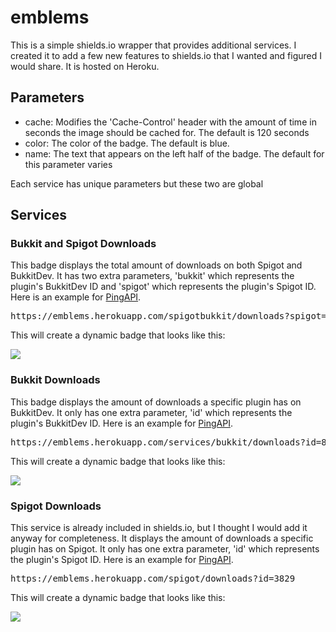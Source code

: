 # emblems

This is a simple shields.io wrapper that provides additional services. I created it to add a few new features to shields.io that I wanted and figured I would share. It is hosted on Heroku.

## Parameters
- cache: Modifies the 'Cache-Control' header with the amount of time in seconds the image should be cached for. The default is 120 seconds
- color: The color of the badge. The default is blue.
- name: The text that appears on the left half of the badge. The default for this parameter varies 

Each service has unique parameters but these two are global

## Services
### Bukkit and Spigot Downloads
This badge displays the total amount of downloads on both Spigot and BukkitDev. It has two extra parameters, 'bukkit' which represents the plugin's BukkitDev ID and 'spigot' which represents the plugin's Spigot ID. Here is an example for [PingAPI](https://www.spigotmc.org/resources/pingapi.3829/).

<pre>
https://emblems.herokuapp.com/spigotbukkit/downloads?spigot=3829&bukkit=89296&color=red
</pre>

This will create a dynamic badge that looks like this:

<img src="https://emblems.herokuapp.com/spigotbukkit/downloads.php?spigot=3829&bukkit=89296&color=red">

### Bukkit Downloads
This badge displays the amount of downloads a specific plugin has on BukkitDev. It only has one extra parameter, 'id' which represents the plugin's BukkitDev ID. Here is an example for [PingAPI](https://dev.bukkit.org/projects/pingapi).

<pre>
https://emblems.herokuapp.com/services/bukkit/downloads?id=89296&color=green
</pre>

This will create a dynamic badge that looks like this:

<img src="https://emblems.herokuapp.com/services/bukkit/downloads?id=89296&color=green">

### Spigot Downloads
This service is already included in shields.io, but I thought I would add it anyway for completeness. It displays the amount of downloads a specific plugin has on Spigot. It only has one extra parameter, 'id' which represents the plugin's Spigot ID. Here is an example for [PingAPI](https://www.spigotmc.org/resources/pingapi.3829/).

<pre>
https://emblems.herokuapp.com/spigot/downloads?id=3829
</pre>

This will create a dynamic badge that looks like this:

<img src="https://emblems.herokuapp.com/spigot/downloads?id=3829">
